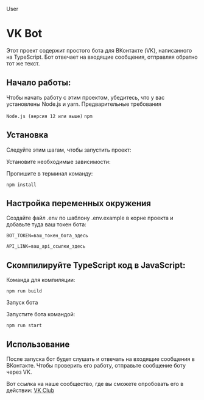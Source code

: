 User
<h1>VK Bot</h1>

Этот проект содержит простого бота для ВКонтакте (VK), написанного на TypeScript. Бот отвечает на входящие сообщения, отправляя обратно тот же текст.

<h2>Начало работы:</h2>

Чтобы начать работу с этим проектом, убедитесь, что у вас установлены Node.js и yarn.
Предварительные требования

`Node.js (версия 12 или выше)`
 `npm`

<h2>Установка</h2>

Следуйте этим шагам, чтобы запустить проект:

Установите необходимые зависимости:

Пропишите в терминал команду: 

    npm install
        
<h2>Настройка переменных окружения</h2>

Создайте файл .env по шаблону .env.example в корне проекта и добавьте туда ваш токен бота:

`BOT_TOKEN=ваш_токен_бота_здесь`

`API_LINK=ваш_api_ссылки_здесь`

<h2>Скомпилируйте TypeScript код в JavaScript:</h2>

Команда для компиляции: 

    npm run build

Запуск бота

Запустите бота командой:

    npm run start

<h2>Использование</h2>

После запуска бот будет слушать и отвечать на входящие сообщения в ВКонтакте. Чтобы проверить его работу, отправьте сообщение боту через VK.

Вот ссылка на наше сообщество, где вы сможете опробовать его в действии: <a href="https://vk.com/club223808372">VK Club</a>
